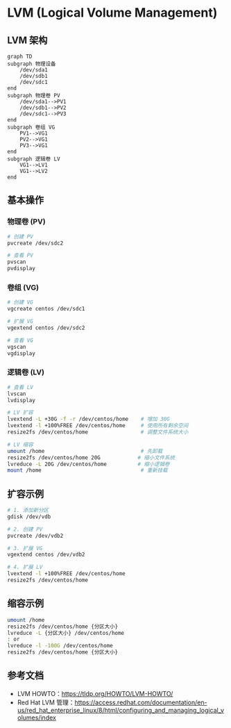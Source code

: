 # LVM (Logical Volume Management)

## LVM 架构
```mermaid
graph TD
subgraph 物理设备
    /dev/sda1
    /dev/sdb1
    /dev/sdc1
end
subgraph 物理卷 PV
    /dev/sda1-->PV1
    /dev/sdb1-->PV2
    /dev/sdc1-->PV3
end
subgraph 卷组 VG
    PV1-->VG1
    PV2-->VG1
    PV3-->VG1
end
subgraph 逻辑卷 LV
    VG1-->LV1
    VG1-->LV2
end
```

## 基本操作
### 物理卷 (PV)
```bash
# 创建 PV
pvcreate /dev/sdc2

# 查看 PV
pvscan
pvdisplay
```

### 卷组 (VG)
```bash
# 创建 VG
vgcreate centos /dev/sdc1

# 扩展 VG
vgextend centos /dev/sdc2

# 查看 VG
vgscan
vgdisplay
```

### 逻辑卷 (LV)
```bash
# 查看 LV
lvscan
lvdisplay

# LV 扩容
lvextend -L +30G -f -r /dev/centos/home    # 增加 30G
lvextend -l +100%FREE /dev/centos/home     # 使用所有剩余空间
resize2fs /dev/centos/home                 # 调整文件系统大小

# LV 缩容
umount /home                               # 先卸载
resize2fs /dev/centos/home 20G            # 缩小文件系统
lvreduce -L 20G /dev/centos/home          # 缩小逻辑卷
mount /home                                # 重新挂载
```

## 扩容示例
```bash
# 1. 添加新分区
gdisk /dev/vdb

# 2. 创建 PV
pvcreate /dev/vdb2

# 3. 扩展 VG
vgextend centos /dev/vdb2

# 4. 扩展 LV
lvextend -l +100%FREE /dev/centos/home
resize2fs /dev/centos/home
```

## 缩容示例
```bash
umount /home
resize2fs /dev/centos/home {分区大小}
lvreduce -L {分区大小} /dev/centos/home
: or
lvreduce -l -100G /dev/centos/home
resize2fs /dev/centos/home {分区大小}
```

## 参考文档
- LVM HOWTO：<https://tldp.org/HOWTO/LVM-HOWTO/>
- Red Hat LVM 管理：<https://access.redhat.com/documentation/en-us/red_hat_enterprise_linux/8/html/configuring_and_managing_logical_volumes/index>
